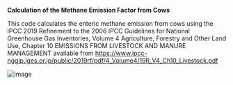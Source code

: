 **Calculation of the Methane Emission Factor from Cows**

This code calculates the enteric methane emission from cows using the IPCC 2019 Refinement to the 2006 IPCC Guidelines for National Greenhouse Gas Inventories, Volume 4
Agriculture, Forestry and Other Land Use, Chapter 10 EMISSIONS FROM LIVESTOCK AND MANURE MANAGEMENT
available from
https://www.ipcc-nggip.iges.or.jp/public/2019rf/pdf/4_Volume4/19R_V4_Ch10_Livestock.pdf

![image](https://github.com/PauloCanaveira/project/assets/145756932/297bfa59-4161-405a-890d-714cd18e2231)
